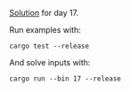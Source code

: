 [Solution](src/bin/17.rs) for day 17.

Run examples with:
```
cargo test --release
```

And solve inputs with:
```
cargo run --bin 17 --release
```
